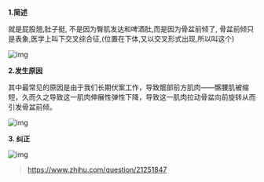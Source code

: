 **1.简述**

就是屁股翘,肚子挺, 不是因为臀肌发达和啤酒肚,而是因为骨盆前倾了, 骨盆前倾只是表象,医学上叫下交叉综合征,(位置在下体,又以交叉形式出现,所以叫这个)

![img](https://gitee.com/xiaokunji/my-images/raw/master/myMD/20210711125223.png)

**2.发生原因**

其中最常见的原因是由于我们长期伏案工作，导致髋部前方肌肉——髂腰肌被缩短，久而久之导致这一肌肉伸展性弹性下降，导致这一肌肉拉动骨盆向前旋转从而引发骨盆前倾。

![img](https://gitee.com/xiaokunji/my-images/raw/master/myMD/20210711125224.png)

**3. 纠正**

![img](https://gitee.com/xiaokunji/my-images/raw/master/myMD/20210711125225.png)

> https://www.zhihu.com/question/21251847